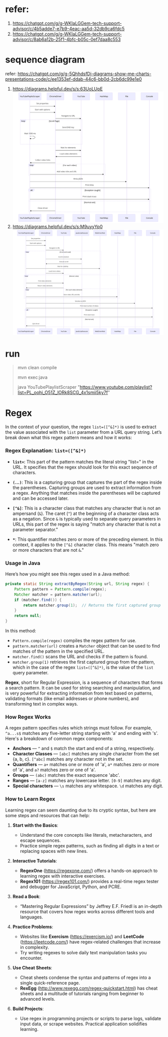 # refer:
1. https://chatgpt.com/g/g-WKIaLGGem-tech-support-advisor/c/4b5adde7-e7b9-4eac-aa5d-32db9ca6fdc5
2. https://chatgpt.com/g/g-WKIaLGGem-tech-support-advisor/c/8ab6a12b-25f1-4bfc-b05c-0ef7daa8c553

# sequence diagram
refer: https://chatgpt.com/g/g-5QhhdsfDj-diagrams-show-me-charts-presentations-code/c/ee1353ef-ddab-44c6-bb0d-2cb6dc99e1e0
1. https://diagrams.helpful.dev/s/s:63UoLUpE
![](./img/sequence_diagram1.png)
2. https://diagrams.helpful.dev/s/s:M9uyyYp0
![](./img/sequence_diagram2.png)

# run
> mvn clean compile
> 
> mvn exec:java
> 
> java YouTubePlaylistScraper "https://www.youtube.com/playlist?list=PL_oohi_O51Z_lORk8SCG_4x1smii5ky7f"


# Regex
In the context of your question, the regex `list=([^&]*)` is used to extract the value associated with the `list` parameter from a URL query string. Let’s break down what this regex pattern means and how it works:

### Regex Explanation: `list=([^&]*)`

- **`list=`**: This part of the pattern matches the literal string "list=" in the URL. It specifies that the regex should look for this exact sequence of characters.

- **`(`...`)`**: This is a capturing group that captures the part of the regex inside the parentheses. Capturing groups are used to extract information from a regex. Anything that matches inside the parentheses will be captured and can be accessed later.

- **`[^&]`**: This is a character class that matches any character that is not an ampersand (`&`). The caret (`^`) at the beginning of a character class acts as a negation. Since `&` is typically used to separate query parameters in URLs, this part of the regex is saying "match any character that is not a parameter separator."

- **`*`**: This quantifier matches zero or more of the preceding element. In this context, it applies to the `[^&]` character class. This means "match zero or more characters that are not `&`."

### Usage in Java

Here’s how you might see this regex used in a Java method:

```java
private static String extractByRegex(String url, String regex) {
    Pattern pattern = Pattern.compile(regex);
    Matcher matcher = pattern.matcher(url);
    if (matcher.find()) {
        return matcher.group(1);  // Returns the first captured group
    }
    return null;
}
```

In this method:
- `Pattern.compile(regex)` compiles the regex pattern for use.
- `pattern.matcher(url)` creates a `Matcher` object that can be used to find matches of the pattern in the specified URL.
- `matcher.find()` scans the URL and checks if the pattern is found.
- `matcher.group(1)` retrieves the first captured group from the pattern, which in the case of the regex `list=([^&]*)`, is the value of the `list` query parameter.

**Regex**, short for Regular Expression, is a sequence of characters that forms a search pattern. It can be used for string searching and manipulation, and is very powerful for extracting information from text based on patterns, validating formats (like email addresses or phone numbers), and transforming text in complex ways.

### How Regex Works

A regex pattern specifies rules which strings must follow. For example, `^a...s$` matches any five-letter string starting with 'a' and ending with 's'. Here's a breakdown of common regex components:

- **Anchors** — `^` and `$` match the start and end of a string, respectively.
- **Character Classes** — `[abc]` matches any single character from the set {a, b, c}. `[^abc]` matches any character not in the set.
- **Quantifiers** — `a+` matches one or more of 'a', `a*` matches zero or more of 'a', and `a?` matches zero or one of 'a'.
- **Groups** — `(abc)` matches the exact sequence 'abc'.
- **Ranges** — `[a-z]` matches any lowercase letter. `[0-9]` matches any digit.
- **Special characters** — `\s` matches any whitespace. `\d` matches any digit.

### How to Learn Regex

Learning regex can seem daunting due to its cryptic syntax, but here are some steps and resources that can help:

1. **Start with the Basics**:
   - Understand the core concepts like literals, metacharacters, and escape sequences.
   - Practice simple regex patterns, such as finding all digits in a text or replacing spaces with new lines.

2. **Interactive Tutorials**:
   - **RegexOne** (https://regexone.com/) offers a hands-on approach to learning regex with interactive exercises.
   - **Regex101** (https://regex101.com/) provides a real-time regex tester and debugger for JavaScript, Python, and PCRE.

3. **Read a Book**:
   - “Mastering Regular Expressions” by Jeffrey E.F. Friedl is an in-depth resource that covers how regex works across different tools and languages.

4. **Practice Problems**:
   - Websites like **Exercism** (https://exercism.io/) and **LeetCode** (https://leetcode.com/) have regex-related challenges that increase in complexity.
   - Try writing regexes to solve daily text manipulation tasks you encounter.

5. **Use Cheat Sheets**:
   - Cheat sheets condense the syntax and patterns of regex into a single quick-reference page.
   - **RexEgg** (http://www.rexegg.com/regex-quickstart.html) has cheat sheets and a multitude of tutorials ranging from beginner to advanced levels.

6. **Build Projects**:
   - Use regex in programming projects or scripts to parse logs, validate input data, or scrape websites. Practical application solidifies learning.
